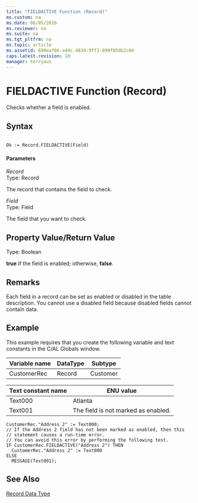 ```yaml
---
title: "FIELDACTIVE Function (Record)"
ms.custom: na
ms.date: 06/05/2016
ms.reviewer: na
ms.suite: na
ms.tgt_pltfrm: na
ms.topic: article
ms.assetid: 690eaf66-a44c-4834-9ff2-099f05db2c04
caps.latest.revision: 10
manager: terryaus
---
```

# FIELDACTIVE Function (Record)
Checks whether a field is enabled.  
  
## Syntax  
  
```  
  
Ok := Record.FIELDACTIVE(Field)  
```  
  
#### Parameters  
 *Record*  
 Type: Record  
  
 The record that contains the field to check.  
  
 *Field*  
 Type: Field  
  
 The field that you want to check.  
  
## Property Value\/Return Value  
 Type: Boolean  
  
 **true** if the field is enabled; otherwise, **false**.  
  
## Remarks  
 Each field in a record can be set as enabled or disabled in the table description. You cannot use a disabled field because disabled fields cannot contain data.  
  
## Example  
 This example requires that you create the following variable and text constants in the C\/AL Globals window.  
  
|Variable name|DataType|Subtype|  
|-------------------|--------------|-------------|  
|CustomerRec|Record|Customer|  
  
|Text constant name|ENU value|  
|------------------------|---------------|  
|Text000|Atlanta|  
|Text001|The field is not marked as enabled.|  
  
```  
CustomerRec."Address 2" := Text000;  
// If the Address 2 field has not been marked as enabled, then this   
// statement causes a run-time error.  
// You can avoid this error by performing the following test.  
IF CustomerRec.FIELDACTIVE("Address 2") THEN  
  CustomerRec."Address 2" := Text000  
ELSE  
  MESSAGE(Text001);  
```  
  
## See Also  
 [Record Data Type](../dynamics-nav/Record-Data-Type.md)
